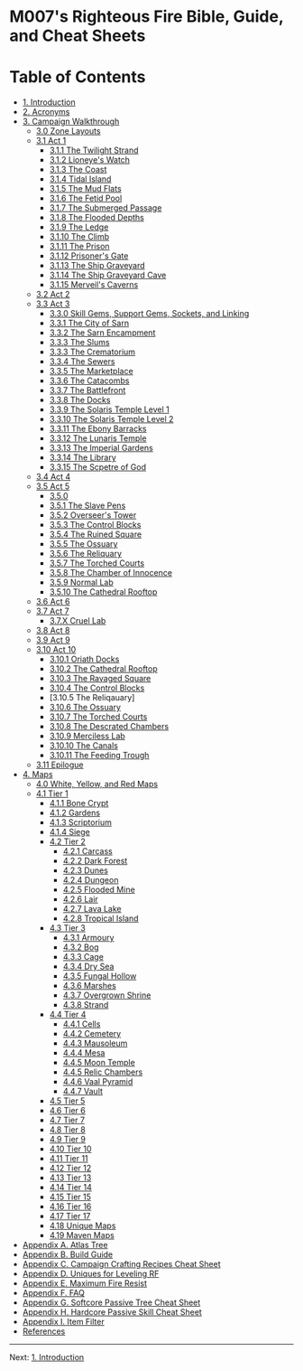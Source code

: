 # M007's Righteous Fire Bible, Guide, and Cheat Sheets

# Table of Contents

* [1. Introduction](introduction.md)
* [2. Acronyms](acronyms.md)
* [3. Campaign Walkthrough](campaign.md)
  * [3.0 Zone Layouts](campaign.md#zone_layouts)
  * [3.1 Act 1](act1.md)
    * [3.1.1 The Twilight Strand]()
    * [3.1.2 Lioneye's Watch]()
    * [3.1.3 The Coast]()
    * [3.1.4 Tidal Island]()
    * [3.1.5 The Mud Flats]()
    * [3.1.6 The Fetid Pool]()
    * [3.1.7 The Submerged Passage]()
    * [3.1.8 The Flooded Depths]()
    * [3.1.9 The Ledge]()
    * [3.1.10 The Climb]()
    * [3.1.11 The Prison]()
    * [3.1.12 Prisoner's Gate]()
    * [3.1.13 The Ship Graveyard]()
    * [3.1.14 The Ship Graveyard Cave]()
    * [3.1.15 Merveil's Caverns]()
  * [3.2 Act 2](act2.md)
  * [3.3 Act 3](act3.md)
    * [3.3.0 Skill Gems, Support Gems, Sockets, and Linking]()
    * [3.3.1 The City of Sarn]()
    * [3.3.2 The Sarn Encampment]()
    * [3.3.3 The Slums]()
    * [3.3.3 The Crematorium]()
    * [3.3.4 The Sewers]()
    * [3.3.5 The Marketplace]()
    * [3.3.6 The Catacombs]()
    * [3.3.7 The Battlefront]()
    * [3.3.8 The Docks]()
    * [3.3.9 The Solaris Temple Level 1]()
    * [3.3.10 The Solaris Temple Level 2]()
    * [3.3.11 The Ebony Barracks]()
    * [3.3.12 The Lunaris Temple]()
    * [3.3.13 The Imperial Gardens]()
    * [3.3.14 The Library]()
    * [3.3.15 The Scpetre of God]()
  * [3.4 Act 4](act4.md)
  * [3.5 Act 5](act5.md)
    * [3.5.0]()
    * [3.5.1 The Slave Pens]()
    * [3.5.2 Overseer's Tower]()
    * [3.5.3 The Control Blocks]()
    * [3.5.4 The Ruined Square]()
    * [3.5.5 The Ossuary]()
    * [3.5.6 The Reliquary]()
    * [3.5.7 The Torched Courts]()
    * [3.5.8 The Chamber of Innocence]()
    * [3.5.9 Normal Lab](lab_normal.md)
    * [3.5.10 The Cathedral Rooftop]()
  * [3.6 Act 6](act6.md)
  * [3.7 Act 7](act7.md)
    * [3.7.X Cruel Lab](lab_cruel.md)
  * [3.8 Act 8](act8.md)
  * [3.9 Act 9](act9.md)
  * [3.10 Act 10](act10.md)
    * [3.10.1 Oriath Docks]()
    * [3.10.2 The Cathedral Rooftop]()
    * [3.10.3 The Ravaged Square]()
    * [3.10.4 The Control Blocks]()
    * [3.10.5 The Reliqauary]
    * [3.10.6 The Ossuary]()
    * [3.10.7 The Torched Courts]()
    * [3.10.8 The Descrated Chambers]()
    * [3.10.9 Merciless Lab](lab_merciless.md)
    * [3.10.10 The Canals]()
    * [3.10.11 The Feeding Trough]()
  * [3.11 Epilogue](epilogue.md)
* [4. Maps](maps.md)
  * [4.0 White, Yellow, and Red Maps]()
  * [4.1 Tier 1](maps_t1.md)
     * [4.1.1 Bone Crypt](maps_t1#Bone_Crypt)
     * [4.1.2 Gardens](maps_t1#Gardens)
     * [4.1.3 Scriptorium](maps_t1#Scriptorium)
     * [4.1.4 Siege](map_t1#Siege)
    * [4.2 Tier 2](maps_t2.md)
      * [4.2.1 Carcass]()
      * [4.2.2 Dark Forest]()
      * [4.2.3 Dunes]()
      * [4.2.4 Dungeon]()
      * [4.2.5 Flooded Mine]()
      * [4.2.6 Lair]()
      * [4.2.7 Lava Lake]()
      * [4.2.8 Tropical Island]()
    * [4.3 Tier 3](maps_t3.md)
      * [4.3.1 Armoury]()
      * [4.3.2 Bog]()
      * [4.3.3 Cage]()
      * [4.3.4 Dry Sea]()
      * [4.3.5 Fungal Hollow]()
      * [4.3.6 Marshes]()
      * [4.3.7 Overgrown Shrine]()
      * [4.3.8 Strand]()
    * [4.4 Tier 4](maps_t4.md)
      * [4.4.1 Cells]()
      * [4.4.2 Cemetery]()
      * [4.4.3 Mausoleum]()
      * [4.4.4 Mesa]()
      * [4.4.5 Moon Temple]()
      * [4.4.5 Relic Chambers]()
      * [4.4.6 Vaal Pyramid]()
      * [4.4.7 Vault]()
    * [4.5 Tier 5](maps_t5.md)
    * [4.6 Tier 6](maps_t6.md)
    * [4.7 Tier 7](maps_t7.md)
    * [4.8 Tier 8](maps_t8.md)
    * [4.9 Tier 9](maps_t9.md)
    * [4.10 Tier 10](maps_t10.md)
    * [4.11 Tier 11](maps_t11.md)
    * [4.12 Tier 12](maps_t12.md)
    * [4.13 Tier 13](maps_t13.md)
    * [4.14 Tier 14](maps_t14.md)
    * [4.15 Tier 15](maps_t15.md)
    * [4.16 Tier 16](maps_t16.md)
    * [4.17 Tier 17](maps_t17.md)
    * [4.18 Unique Maps](maps_unique.md)
    * [4.19 Maven Maps](maps_mavend.md)
* [Appendix A. Atlas Tree](appendix_a_atlas.md)
* [Appendix B. Build Guide](appendix_b_build_guide.md)
* [Appendix C. Campaign Crafting Recipes Cheat Sheet](appendix_c_crafting.md)
* [Appendix D. Uniques for Leveling RF](appendix_d_uniques.md)
* [Appendix E. Maximum Fire Resist](appendix_e_fire_resist.md)
* [Appendix F. FAQ](appendix_f_faq.md)
* [Appendix G. Softcore Passive Tree Cheat Sheet](appendix_g_sc_passive.md)
* [Appendix H. Hardcore Passive Skill Cheat Sheet](appendix_h_hc_passive.md)
* [Appendix I. Item Filter](appendix_i_item_filter.md)
* [References](references.md)

---

Next: [1. Introduction](introduction.md)

